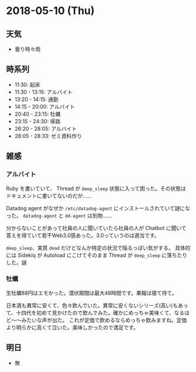 # 2018-05-10 (Thu)

## 天気

- 曇り時々雨

## 時系列

- 11:30: 起床
- 11:30 - 13:15: アルバイト
- 13:20 - 14:15: 通勤
- 14:15 - 20:00: アルバイト
- 20:40 - 23:15: 牡蠣
- 23:15 - 24:30: 帰路
- 26:20 - 28:05: アルバイト
- 28:05 - 28:33: ゼミ資料作り

## 雑感

### アルバイト

Ruby を書いていて、 Thread が `deep_sleep` 状態に入って困った。その状態はドキュメントに書いてないのだが……

Datadog agent がなぜか `/etc/datadog-agent` にインストールされていて謎になった。 `datadog-agent` と `dd-agent` は別物……

分からないことがあって社員の人に聞いていたら社員の人が Chatbot に聞いて答えを得ていて若干Web3.0感あった。3.0っていうのは適当です。

`deep_sleep`、実質 `dead` だけどなんか特定の状況で陥るっぽい気がする。
具体的には Sidekiq が Autoload にこけてそのまま Thread が `deep_sleep` に落ちたりした。謎

### 牡蠣

生牡蠣88円はエモかった。潜伏期間は最大48時間です。果報は寝て待て。

日本酒も異常に安くて、色々飲んでいた。異常に安くないシリーズ(高い)もあって、十四代を初めて見かけたので飲んでみた。確かにめっちゃ美味くて、なるほど〜〜みたいな声が出た。
これが定価で飲めるならめっちゃ飲みますね。定価より明らかに高くて泣いた。美味しかったので満足です。

## 明日

- 無
